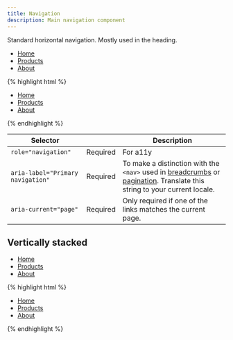 ```yaml
---
title: Navigation
description: Main navigation component
---
```


Standard horizontal navigation. Mostly used in the heading.

<div class="fp-example">
	<nav class="nav" role="navigation" aria-label="Primary navigation">
		<ul class="nav__list">
			<li class="nav__item" role="presentation">
				<a href="#" class="nav__link">Home</a>
			</li>
			<li class="nav__item" role="presentation">
				<a href="#" class="nav__link">Products</a>
			</li>
			<li class="nav__item is-active" role="presentation">
				<a href="#" class="nav__link" aria-current="page">About</a>
			</li>
		</ul>
	</nav>
</div>

{% highlight html %}
<nav class="nav" role="navigation" aria-label="Primary navigation">
	<ul class="nav__list">
		<li class="nav__item" role="presentation">
			<a href="#" class="nav__link">Home</a>
		</li>
		<li class="nav__item" role="presentation">
			<a href="#" class="nav__link">Products</a>
		</li>
		<li class="nav__item is-active" role="presentation">
			<a href="#" class="nav__link" aria-current="page">About</a>
		</li>
	</ul>
</nav>
{% endhighlight %}

<table class="table table--horizontal-borders">
	<thead>
		<tr>
			<th>Selector</th>
			<th></th>
			<th>Description</th>
		</tr>
	</thead>
	<tbody>
		<tr>
			<td><code>role="navigation"</code></td>
			<td><span class="label label--warning">Required</span></td>
			<td>For a11y</td>
		</tr>
		<tr>
			<td><code>aria-label="Primary navigation"</code></td>
			<td><span class="label label--warning">Required</span></td>
			<td>To make a distinction with the <code>&lt;nav&gt;</code> used in <a href="{% link modules/breadcrumb.md %}">breadcrumbs</a> or <a href="{% link modules/pagination.md %}">pagination</a>. Translate this string to your current locale.</td>
		</tr>
		<tr>
			<td><code>aria-current="page"</code></td>
			<td><span class="label label--warning">Required</span></td>
			<td>Only required if one of the links matches the current page.</td>
		</tr>
	</tbody>
</table>

## Vertically stacked

<div class="fp-example">
	<nav class="nav nav--vertical" role="navigation" aria-label="Primary navigation">
		<ul class="nav__list">
			<li class="nav__item" role="presentation">
				<a href="#" class="nav__link">Home</a>
			</li>
			<li class="nav__item" role="presentation">
				<a href="#" class="nav__link">Products</a>
			</li>
			<li class="nav__item is-active" role="presentation">
				<a href="#" class="nav__link" aria-current="page">About</a>
			</li>
		</ul>
	</nav>
</div>

{% highlight html %}
<nav class="nav nav--vertical" role="navigation" aria-label="Primary navigation">
	<ul class="nav__list">
		<li class="nav__item" role="presentation">
			<a href="#" class="nav__link">Home</a>
		</li>
		<li class="nav__item" role="presentation">
			<a href="#" class="nav__link">Products</a>
		</li>
		<li class="nav__item is-active" role="presentation">
			<a href="#" class="nav__link" aria-current="page">About</a>
		</li>
	</ul>
</nav>
{% endhighlight %}
